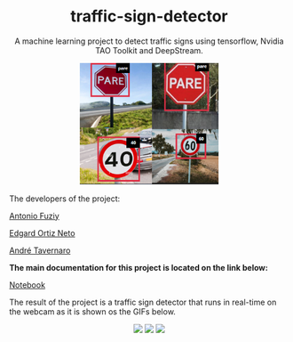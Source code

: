 <div align="center">
  <h1>traffic-sign-detector</h1>
  
  <p>A machine learning project to detect traffic signs using tensorflow, Nvidia TAO Toolkit and DeepStream.</p>

  <img src="Videos/traffic-signs.png" width="250px"/>
</div>

<p>The developers of the project:</p>

<a href="https://github.com/AntonioFuziy">Antonio Fuziy</a>

<a href="https://github.com/Edortizneto">Edgard Ortiz Neto</a>

<a href="https://github.com/roguetaver">André Tavernaro</a>

**The main documentation for this project is located on the link below:**

[Notebook](detector/transfer_learning.ipynb)

The result of the project is a traffic sign detector that runs in real-time on the webcam as it is shown os the GIFs below.

<div align="center">
    <img src="Videos/placaPARE.gif" width="600px"/>
    <img src="Videos/placa40.gif" width="600px"/>
    <img src="Videos/placa60.gif" width="600px"/>
</div>